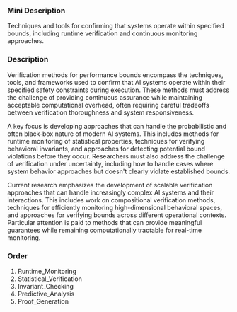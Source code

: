### Mini Description

Techniques and tools for confirming that systems operate within specified bounds, including runtime verification and continuous monitoring approaches.

### Description

Verification methods for performance bounds encompass the techniques, tools, and frameworks used to confirm that AI systems operate within their specified safety constraints during execution. These methods must address the challenge of providing continuous assurance while maintaining acceptable computational overhead, often requiring careful tradeoffs between verification thoroughness and system responsiveness.

A key focus is developing approaches that can handle the probabilistic and often black-box nature of modern AI systems. This includes methods for runtime monitoring of statistical properties, techniques for verifying behavioral invariants, and approaches for detecting potential bound violations before they occur. Researchers must also address the challenge of verification under uncertainty, including how to handle cases where system behavior approaches but doesn't clearly violate established bounds.

Current research emphasizes the development of scalable verification approaches that can handle increasingly complex AI systems and their interactions. This includes work on compositional verification methods, techniques for efficiently monitoring high-dimensional behavioral spaces, and approaches for verifying bounds across different operational contexts. Particular attention is paid to methods that can provide meaningful guarantees while remaining computationally tractable for real-time monitoring.

### Order

1. Runtime_Monitoring
2. Statistical_Verification
3. Invariant_Checking
4. Predictive_Analysis
5. Proof_Generation
